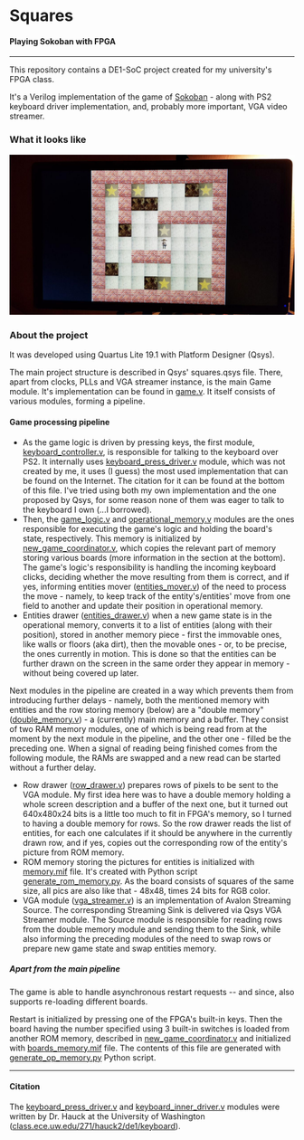 # Squares
#### Playing Sokoban with FPGA

--------------

This repository contains a DE1-SoC project created for my university's FPGA class.

It's a Verilog implementation of the game of [Sokoban](https://en.wikipedia.org/wiki/Sokoban) - along with PS2 keyboard driver implementation, and, probably more important, VGA video streamer.

### What it looks like
![board](docs/board.jpg)


### About the project 
It was developed using Quartus Lite 19.1 with Platform Designer (Qsys).

The main project structure is described in Qsys' squares.qsys file. There, apart from clocks, PLLs and VGA streamer instance, is the main Game module. It's implementation can be found in [game.v](game.v). It itself consists of various modules, forming a pipeline.

#### Game processing pipeline
* As the game logic is driven by pressing keys, the first module, [keyboard_controller.v](keyboard_controller.v), is responsible for talking to the keyboard over PS2. It internally uses [keyboard_press_driver.v](keyboard_press_driver.v) module, which was not created by me, it uses (I guess) the most used implementation that can be found on the Internet. The citation for it can be found at the bottom of this file. I've tried using both my own implementation and the one proposed by Qsys, for some reason none of them was eager to talk to the keyboard I own (...I borrowed).
* Then, the [game_logic.v](game_logic.v) and [operational_memory.v](operational_memory.v) modules are the ones responsible for executing the game's logic and holding the board's state, respectively. This memory is initialized by [new_game_coordinator.v](new_game_coordinator.v), which copies the relevant part of memory storing various boards (more information in the section at the bottom). The game's logic's responsibility is handling the incoming keyboard clicks, deciding whether the move resulting from them is correct, and if yes, informing entities mover ([entities_mover.v](entities_mover.v)) of the need to process the move - namely, to keep track of the entity's/entities' move from one field to another and update their position in operational memory.
* Entities drawer ([entities_drawer.v](entities_drawer.v)) when a new game state is in the operational memory, converts it to a list of entities (along with their position), stored in another memory piece - first the immovable ones, like walls or floors (aka dirt), then the movable ones - or, to be precise, the ones currently in motion. This is done so that the entities can be further drawn on the screen in the same order they appear in memory - without being covered up later.

Next modules in the pipeline are created in a way which prevents them from introducing further delays - namely, both the mentioned memory with entities and the row storing memory (below) are a "double memory" ([double_memory.v](double_memory.v)) - a (currently) main memory and a buffer. They consist of two RAM memory modules, one of which is being read from at the moment by the next module in the pipeline, and the other one - filled be the preceding one. When a signal of reading being finished comes from the following module, the RAMs are swapped and a new read can be started without a further delay.

* Row drawer ([row_drawer.v](row_drawer.v)) prepares rows of pixels to be sent to the VGA module. My first idea here was to have a double memory holding a whole screen description and a buffer of the next one, but it turned out 640x480x24 bits is a little too much to fit in FPGA's memory, so I turned to having a double memory for rows. So the row drawer reads the list of entities, for each one calculates if it should be anywhere in the currently drawn row, and if yes, copies out the corresponding row of the entity's picture from ROM memory.
* ROM memory storing the pictures for entities is initialized with [memory.mif](memory.mif) file. It's created with Python script [generate_rom_memory.py](generate_rom_memory.py). As the board consists of squares of the same size, all pics are also like that - 48x48, times 24 bits for RGB color.
* VGA module ([vga_streamer.v](vga_streamer.v)) is an implementation of Avalon Streaming Source. The corresponding Streaming Sink is delivered via Qsys VGA Streamer module. The Source module is responsible for reading rows from the double memory module and sending them to the Sink, while also informing the preceding modules of the need to swap rows or prepare new game state and swap entities memory.

##### Apart from the main pipeline
The game is able to handle asynchronous restart requests -- and since, also supports re-loading different boards. 

Restart is initialized by pressing one of the FPGA's built-in keys. Then the board having the number specified using 3 built-in switches is loaded from another ROM memory, described in [new_game_coordinator.v](new_game_coordinator.v) and initialized with [boards_memory.mif](boards_memory.mif) file. The contents of this file are generated with [generate_op_memory.py](generate_op_memory.py) Python script. 


------------
#### Citation
The [keyboard_press_driver.v](keyboard_press_driver.v) and [keyboard_inner_driver.v](keyboard_inner_driver.v) modules were written by Dr. Hauck at the University of Washington ([class.ece.uw.edu/271/hauck2/de1/keyboard](https://class.ece.uw.edu/271/hauck2/de1/keyboard)).